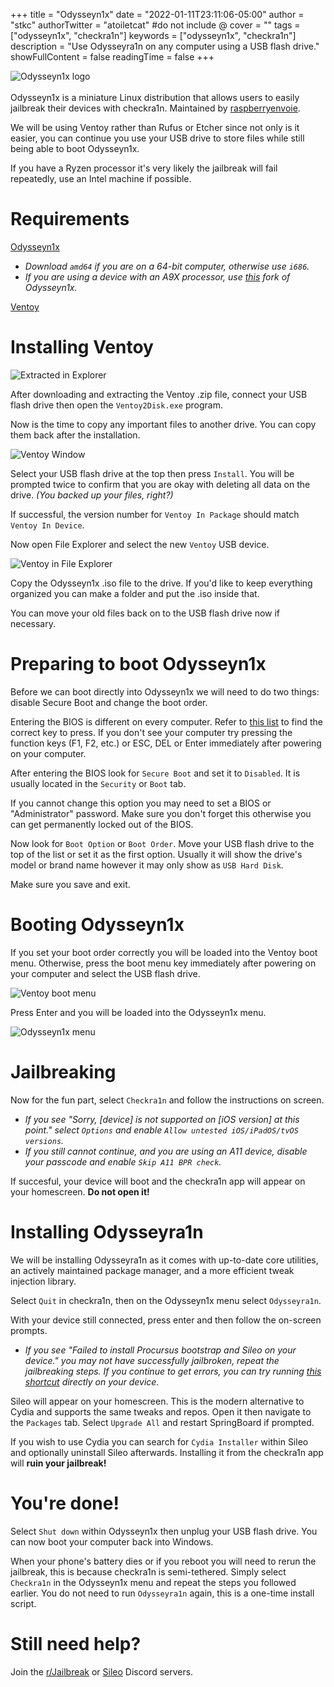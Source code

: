 +++
title = "Odysseyn1x"
date = "2022-01-11T23:11:06-05:00"
author = "stkc"
authorTwitter = "atoiletcat" #do not include @
cover = ""
tags = ["odysseyn1x", "checkra1n"]
keywords = ["odysseyn1x", "checkra1n"]
description = "Use Odysseyra1n on any computer using a USB flash drive."
showFullContent = false
readingTime = false
+++

![Odysseyn1x logo](odysseyn1x-logo.png)\
\
Odysseyn1x is a miniature Linux distribution that allows users to easily jailbreak their devices with checkra1n. Maintained by [raspberryenvoie](https://github.com/raspberryenvoie).

We will be using Ventoy rather than Rufus or Etcher since not only is it easier, you can continue you use your USB drive to store files while still being able to boot Odysseyn1x.

If you have a Ryzen processor it's very likely the jailbreak will fail repeatedly, use an Intel machine if possible.

# Requirements

[Odysseyn1x](https://github.com/raspberryenvoie/odysseyn1x/releases)
- *Download `amd64` if you are on a 64-bit computer, otherwise use `i686`.*
- *If you are using a device with an A9X processor, use [this](https://github.com/asdfugil/checkn1x_a9x_kerninfo_pongoOS/releases/tag/14.5-a9x-2) fork of Odysseyn1x.*

[Ventoy](https://github.com/ventoy/Ventoy/releases)

# Installing Ventoy

![Extracted in Explorer](extracted-explorer.png)

After downloading and extracting the Ventoy .zip file, connect your USB flash drive then open the `Ventoy2Disk.exe` program.

Now is the time to copy any important files to another drive. You can copy them back after the installation.

![Ventoy Window](ventoy-before-install.png)

Select your USB flash drive at the top then press `Install`. You will be prompted twice to confirm that you are okay with deleting all data on the drive. *(You backed up your files, right?)*

If successful, the version number for `Ventoy In Package` should match `Ventoy In Device`.

Now open File Explorer and select the new `Ventoy` USB device.

![Ventoy in File Explorer](ventoy-usb-on-drive.png)

Copy the Odysseyn1x .iso file to the drive. If you'd like to keep everything organized you can make a folder and put the .iso inside that.

You can move your old files back on to the USB flash drive now if necessary.

# Preparing to boot Odysseyn1x

Before we can boot directly into Odysseyn1x we will need to do two things: disable Secure Boot and change the boot order.

Entering the BIOS is different on every computer. Refer to [this list](https://www.disk-image.com/faq-bootmenu.htm) to find the correct key to press. If you don't see your computer try pressing the function keys (F1, F2, etc.) or ESC, DEL or Enter immediately after powering on your computer.

After entering the BIOS look for `Secure Boot` and set it to `Disabled`. It is usually located in the `Security` or `Boot` tab. 

If you cannot change this option you may need to set a BIOS or "Administrator" password. Make sure you don't forget this otherwise you can get permanently locked out of the BIOS.

Now look for `Boot Option` or `Boot Order`. Move your USB flash drive to the top of the list or set it as the first option. Usually it will show the drive's model or brand name however it may only show as `USB Hard Disk`.

Make sure you save and exit.

# Booting Odysseyn1x

If you set your boot order correctly you will be loaded into the Ventoy boot menu. Otherwise, press the boot menu key immediately after powering on your computer and select the USB flash drive.

![Ventoy boot menu](ventoy-bootscreen.png)

Press Enter and you will be loaded into the Odysseyn1x menu.

![Odysseyn1x menu](odysseyn1x-menu.png)

# Jailbreaking

Now for the fun part, select `Checkra1n` and follow the instructions on screen.
- *If you see "Sorry, [device] is not supported on [iOS version] at this point." select `Options` and enable `Allow untested iOS/iPadOS/tvOS versions`.*
- *If you still cannot continue, and you are using an A11 device, disable your passcode and enable `Skip A11 BPR check`.*

If succesful, your device will boot and the checkra1n app will appear on your homescreen. **Do not open it!**

# Installing Odysseyra1n

We will be installing Odysseyra1n as it comes with up-to-date core utilities, an actively maintained package manager, and a more efficient tweak injection library.

Select `Quit` in checkra1n, then on the Odysseyn1x menu select `Odysseyra1n`.

With your device still connected, press enter and then follow the on-screen prompts.
- *If you see "Failed to install Procursus bootstrap and Sileo on your device." you may not have successfully jailbroken, repeat the jailbreaking steps. If you continue to get errors, you can try running [this shortcut](https://go.stkc.win/shortcut) directly on your device.*

Sileo will appear on your homescreen. This is the modern alternative to Cydia and supports the same tweaks and repos. Open it then navigate to the `Packages` tab. Select `Upgrade All` and restart SpringBoard if prompted.

If you wish to use Cydia you can search for `Cydia Installer` within Sileo and optionally uninstall Sileo afterwards. Installing it from the checkra1n app will **ruin your jailbreak!**

# You're done!

Select `Shut down` within Odysseyn1x then unplug your USB flash drive. You can now boot your computer back into Windows.

When your phone's battery dies or if you reboot you will need to rerun the jailbreak, this is because checkra1n is semi-tethered. Simply select `Checkra1n` in the Odysseyn1x menu and repeat the steps you followed earlier. You do not need to run `Odysseyra1n` again, this is a one-time install script.

# Still need help?

Join the [r/Jailbreak](https://discord.gg/jb) or [Sileo](https://discord.gg/sileo) Discord servers.